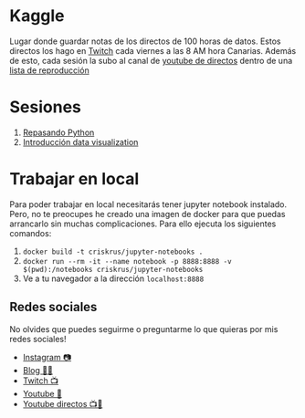 # Kaggle
Lugar donde guardar notas de los directos de 100 horas de datos. Estos directos
los hago en [Twitch] cada viernes a las 8 AM hora Canarias. Además de esto, cada
sesión la subo al canal de [youtube de directos][youtube-directos] dentro de 
una [lista de reproducción][lista-directos]

# Sesiones

1. [Repasando Python](00-Repasando-python)
2. [Introducción data visualization](01-Data-visualization)

# Trabajar en local

Para poder trabajar en local necesitarás tener jupyter notebook instalado. Pero,
no te preocupes he creado una imagen de docker para que puedas arrancarlo sin
muchas complicaciones. Para ello ejecuta los siguientes comandos:

1. `docker build -t criskrus/jupyter-notebooks .`
2. `docker run --rm -it --name notebook -p 8888:8888 -v $(pwd):/notebooks criskrus/jupyter-notebooks`
3. Ve a tu navegador a la dirección `localhost:8888`

## Redes sociales

No olvides que puedes seguirme o preguntarme lo que quieras por mis redes sociales!

- [Instagram 📷][instagram]
- [Blog ✍🏼][blog]
- [Twitch 📺][Twitch]
- [Youtube 🎥][youtube]
- [Youtube directos 📺🎥][youtube-directos]

[instagram]:http://bit.ly/cristian-suarez-instagram
[blog]:http://bit.ly/cristian-suarez-blog
[youtube]:http://bit.ly/cristian-suarez-youtube
[Twitch]:http://bit.ly/cristian-suarez-twitch
[youtube-directos]:http://bit.ly/cristian-suarez-directos
[lista-directos]:https://www.youtube.com/playlist?list=PLZh1qmaTeQ-qvyJ9GOLNEwESIGTQdHAoI
